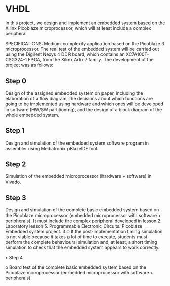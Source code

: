 # VHDL
In this project, we design and implement an embedded system based on the
Xilinx Picoblaze microprocessor, which will at least include a complex peripheral.

SPECIFICATIONS:
Medium-complexity application based on the Picoblaze 3 microprocessor.
The real test of the embedded system will be carried out using the Digilent Nexys 4 DDR board,
which contains an XC7A100T-CSG324-1 FPGA, from the Xilinx Artix 7 family.
The development of the project was as follows:

## Step 0

Design of the assigned embedded system on paper, including the elaboration of
a flow diagram, the decisions about which functions are going to be
implemented using hardware and which ones will be developed in software
(HW/SW partitioning), and the design of a block diagram of the whole
embedded system.

## Step 1

Design and simulation of the embedded system software program in assembler
using Mediatronix pBlazeIDE tool.

## Step 2

Simulation of the embedded microprocessor (hardware + software) in Vivado.

## Step 3

Design and simulation of the complete basic embedded system based on the
Picoblaze microprocessor (embedded microprocessor with software +
peripherals). It must include the complex peripheral developed in lesson 2.
Laboratory lesson 5. Programmable Electronic Circuits. Picoblaze Embedded system project. 3
o If the post-implementation timing simulation is not viable because it takes a lot
of time to execute, students must perform the complete behavioural simulation
and, at least, a short timing simulation to check that the embedded system
appears to work correctly.

• Step 4

o Board test of the complete basic embedded system based on the Picoblaze
microprocessor (embedded microprocessor with software + peripherals).
